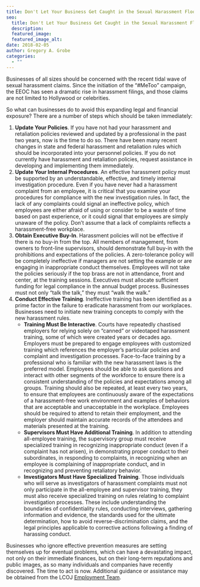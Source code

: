 ```yaml
---
title: Don't Let Your Business Get Caught in the Sexual Harassment Flood
seo:
  title: Don't Let Your Business Get Caught in the Sexual Harassment Flood
  description:
  featured_image:
  featured_image_alt:
date: 2018-02-05
author: Gregory A. Grobe
categories:
  - ""
---
```


Businesses of all sizes should be concerned with the recent tidal wave of sexual harassment claims. Since the initiation of the “#MeToo” campaign, the EEOC has seen a dramatic rise in harassment filings, and those claims are not limited to Hollywood or celebrities.

So what can businesses do to avoid this expanding legal and financial exposure? There are a number of steps which should be taken immediately:

1. **Update Your Policies**. If you have not had your harassment and retaliation policies reviewed and updated by a professional in the past two years, now is the time to do so. There have been many recent changes in state and federal harassment and retaliation rules which should be incorporated into your personnel policies. If you do not currently have harassment and retaliation policies, request assistance in developing and implementing them immediately.
2. **Update Your Internal Procedures**. An effective harassment policy must be supported by an understandable, effective, and timely internal investigation procedure. Even if you have never had a harassment complaint from an employee, it is critical that you examine your procedures for compliance with the new investigation rules. In fact, the lack of any complaints could signal an ineffective policy, which employees are either afraid of using or consider to be a waste of time based on past experience, or it could signal that employees are simply unaware of the policy. Don’t assume that a lack of complaints reflects a harassment-free workplace.
3. **Obtain Executive Buy-In**. Harassment policies will not be effective if there is no buy-in from the top. All members of management, from owners to front-line supervisors, should demonstrate full buy-in with the prohibitions and expectations of the policies. A zero-tolerance policy will be completely ineffective if managers are not setting the example or are engaging in inappropriate conduct themselves. Employees will not take the policies seriously if the top brass are not in attendance, front and center, at the training sessions. Executives must allocate sufficient funding for legal compliance in the annual budget process. Businesses must not only “talk the talk,” they must “walk the walk.”
4. **Conduct Effective Training**. Ineffective training has been identified as a prime factor in the failure to eradicate harassment from our workplaces. Businesses need to initiate new training concepts to comply with the new harassment rules.
   - **Training Must Be Interactive**. Courts have repeatedly chastised employers for relying solely on “canned” or videotaped harassment training, some of which were created years or decades ago. Employers must be prepared to engage employees with customized training which references the employer’s particular policies and complaint and investigation processes. Face-to-face training by a professional who is familiar with the new harassment laws is the preferred model. Employees should be able to ask questions and interact with other segments of the workforce to ensure there is a consistent understanding of the policies and expectations among all groups. Training should also be repeated, at least every two years, to ensure that employees are continuously aware of the expectations of a harassment-free work environment and examples of behaviors that are acceptable and unacceptable in the workplace. Employees should be required to attend to retain their employment, and the employer should maintain accurate records of the attendees and materials presented at the training.
   - **Supervisors Must Have Additional Training**. In addition to attending all-employee training, the supervisory group must receive specialized training in recognizing inappropriate conduct (even if a complaint has not arisen), in demonstrating proper conduct to their subordinates, in responding to complaints, in recognizing when an employee is complaining of inappropriate conduct, and in recognizing and preventing retaliatory behavior.
   - **Investigators Must Have Specialized Training**. Those individuals who will serve as investigators of harassment complaints must not only participate in the all-employee and supervisor training, they must also receive specialized training on rules relating to complaint investigation processes. These include understanding the boundaries of confidentiality rules, conducting interviews, gathering information and evidence, the standards used for the ultimate determination, how to avoid reverse-discrimination claims, and the legal principles applicable to corrective actions following a finding of harassing conduct.

Businesses who ignore effective prevention measures are setting themselves up for eventual problems, which can have a devastating impact, not only on their immediate finances, but on their long-term reputations and public images, as so many individuals and companies have recently discovered. The time to act is now. Additional guidance or assistance may be obtained from the LCOJ [Employment Team](/practice-areas/employment-law/).
